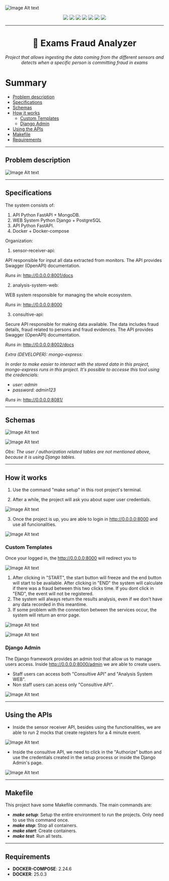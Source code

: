 
<p align="center">

![Image Alt text](/readme_images/initial.png)

</p>

<p align="center">
<img src="https://img.shields.io/badge/docker-25.0.3-blue"/>
<img src="https://img.shields.io/badge/docker--compose-2.24.6-9cf"/>
<img src="https://img.shields.io/badge/python-3.11-yellowgreen"/>
<img src="https://img.shields.io/badge/mongo-7.0.5-green"/>
<img src="https://img.shields.io/badge/postgres-16.1-lightgrey"/>
<img src="https://img.shields.io/badge/framework-fastAPI-brightgreen"/>
<img src="https://img.shields.io/badge/framework-django-green"/>
</p>

---

<h1 align="center">
   🚀 Exams Fraud Analyzer
</h1>
<p align="center">
    <em>
    Project that allows ingesting the data coming from the different sensors and detects when a specific person is committing fraud in exams
    </em>
</p>

Summary
=================

   * [Problem description](#problem-description)
   * [Specifications](#specifications)
   * [Schemas](#schemas)
   * [How it works](#how-it-works)
      * [Custom Templates](#custom-templates)
      * [Django Admin](#django-admin)
   * [Using the APIs](#using-the-apis)
   * [Makefile](#makefile)
   * [Requirements](#requirements)

---

## Problem description

![Image Alt text](/readme_images/problem.png)

---

## Specifications

The system consists of:

1. API Python FastAPI + MongoDB.
2. WEB System Python Django + PostgreSQL
3. API Python FastAPI.
4. Docker + Docker-compose

Organization:

1. sensor-receiver-api:

API responsible for input all data extracted from monitors. The API provides Swagger (OpenAPI) documentation.

_Runs in_: http://0.0.0.0:8001/docs

2. analysis-system-web:

WEB system responsible for managing the whole ecosystem.

_Runs in_: http://0.0.0.0:8000

3. consultive-api:

Secure API responsible for making data available. The data includes fraud details, fraud related to persons and fraud evidences. The API provides Swagger (OpenAPI) documentation.

_Runs in_: http://0.0.0.0:8002/docs

_Extra (DEVELOPER): mongo-express:_

_In order to make easier to interact with the stored data in this project, mongo-express runs in this project. It's possible to accesse this tool using the credencials:_
* _user: admin_
* _password: admin123_

_Runs in_: http://0.0.0.0:8081/

---

## Schemas

![Image Alt text](/readme_images/postgresql.png)

![Image Alt text](/readme_images/mongodb.png)

_Obs: The user / authorization related tables are not mentioned above, because it is using Django tables._

---

## How it works

1. Use the command "make setup" in this root project's terminal.

2. After a while, the project will ask you about super user credentials.

![Image Alt text](/readme_images/superuser.png)

3. Once the project is up, you are able to login in http://0.0.0.0:8000 and use all funcionalities.

![Image Alt text](/readme_images/django.png)

### Custom Templates

Once your logged in, the http://0.0.0.0:8000 will redirect you to

![Image Alt text](/readme_images/custompage.png)

1. After clicking in "START", the start button will freeze and the end button will start to be available. After clicking in "END" the system will calculate if there was a fraud between this two clicks time. If you dont click in "END", the event will not be registered.
2. The system will always return the results analysis, even if we don't have any data recorded in this meantime.
3. If some problem with the connection between the services occur, the system will return an error page.

![Image Alt text](/readme_images/result.png)

![Image Alt text](/readme_images/error.png)

### Django Admin

The Django framework provides an admin tool that allow us to manage users access. Inside http://0.0.0.0:8000/admin we are able to create users. 

* Staff users can access both "Consultive API" and "Analysis System WEB".
* Non staff users can acess only "Consultive API".

![Image Alt text](/readme_images/admin.png)

---

## Using the APIs

* Inside the sensor receiver API, besides using the functionalities, we are able to run 2 mocks that create registers for a 4 minute event.

![Image Alt text](/readme_images/sensorapi.png)

* Inside the consultive API, we need to click in the "Authorize" button and use the credentials created in the setup process or inside the Django Admin's page.

![Image Alt text](/readme_images/consultiveapi.png)

---

## Makefile

This project have some Makefile commands. The main commands are:

* **_make setup_**: Setup the entire environment to run the projects. Only need to use this command once.
* **_make stop_**: Stop all containers.
* **_make start_**: Create containers.
* **_make test_**: Run all tests.

---

## Requirements

* **DOCKER-COMPOSE**: 2.24.6
* **DOCKER**: 25.0.3
